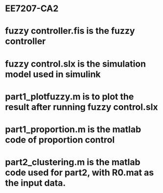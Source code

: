 # EE7207-CA2
# fuzzy controller.fis is the fuzzy controller
# fuzzy control.slx is the simulation model used in simulink
# part1_plotfuzzy.m is to plot the result after running fuzzy control.slx
# part1_proportion.m is the matlab code of proportion control
# part2_clustering.m is the matlab code used for part2,  with R0.mat as the input data.

